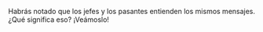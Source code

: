 Habrás notado que los jefes y los pasantes entienden los mismos mensajes. ¿Qué significa eso? ¡Veámoslo!